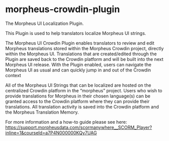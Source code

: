 # morpheus-crowdin-plugin
The Morpheus UI Localization Plugin.

This Plugin is used to help translators localize Morpheus UI strings.

The Morpheus UI Crowdin Plugin enables translators to review and edit Morpheus translations stored within the Morpheus Crowdin project, directly within the Morpheus UI. Translations that are created/edited through the Plugin are saved back to the Crowdin platform and will be built into the next Morpheus UI release. With the Plugin enabled, users can navigate the Morpheus UI as usual and can quickly jump in and out of the Crowdin context

All of the Morpheus UI Strings that can be localized are hosted on the centralized Crowdin platform in the “morpheus” project. Users who wish to provide translations for Morpheus in their chosen language(s) can be granted access to the Crowdin platform where they can provide their translations. All translation activity is saved into the Crowdin platform and the Morpheus Translation Memory. 

For more information and a how-to guide please see here: https://support.morpheusdata.com/scormanywhere__SCORM_Player?inline=1&courseId=a7P4N000000KQy7UAG
